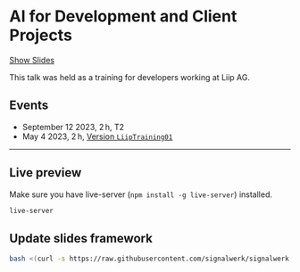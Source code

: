 # AI for Development and Client Projects

[Show Slides](https://signalwerk.github.io/talk.ai-development/)

This talk was held as a training for developers working at Liip AG.

## Events

- September 12 2023, 2 h, T2
- May 4 2023, 2 h, [Version `LiipTraining01`](https://github.com/signalwerk/talk.ai-development/tree/LiipTraining01)

---

## Live preview

Make sure you have live-server (`npm install -g live-server`) installed.

```sh
live-server
```

## Update slides framework

```sh
bash <(curl -s https://raw.githubusercontent.com/signalwerk/signalwerk.slides.md/main/update.sh)
```
